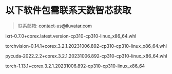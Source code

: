 # 以下软件包需联系天数智芯获取

>联系邮箱: contact-us@iluvatar.com

ixrt-0.7.0+corex.latest.version-cp310-cp310-linux_x86_64.whl

torchvision-0.14.1+corex.3.2.1.20231006.892-cp310-cp310-linux_x86_64.whl

pycuda-2022.2.2+corex.3.2.1.20231006.892-cp310-cp310-linux_x86_64.whl

torch-1.13.1+corex.3.2.1.20231006.892-cp310-cp310-linux_x86_64